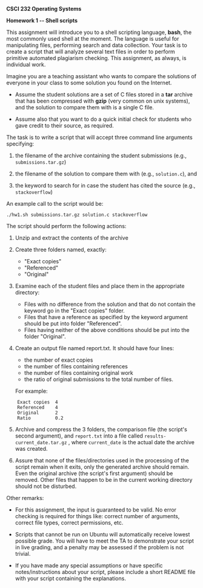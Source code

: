 **CSCI 232 Operating Systems**

**Homework 1 -- Shell scripts**

This assignment will introduce you to a shell scripting language,
**bash**, the most commonly used shell at the moment. The language is
useful for manipulating files, performing search and data collection.
Your task is to create a script that will analyze several text files in
order to perform primitive automated plagiarism checking. This
assignment, as always, is individual work.

Imagine you are a teaching assistant who wants to compare the solutions
of everyone in your class to some solution you found on the Internet.

-   Assume the student solutions are a set of C files stored in a
    **tar** archive that has been compressed with **gzip** (very common
    on unix systems), and the solution to compare them with is a single
    C file.

-   Assume also that you want to do a quick initial check for students
    who gave credit to their source, as required.

The task is to write a script that will accept three command line
arguments specifying:

1.  the filename of the archive containing the student submissions
    (e.g., `submissions.tar.gz`)

2.  the filename of the solution to compare them with (e.g.,
    `solution.c`), and

3.  the keyword to search for in case the student has cited the source
    (e.g., `stackoverflow`)

An example call to the script would be:

`./hw1.sh submissions.tar.gz solution.c stackoverflow`

The script should perform the following actions:
1.  Unzip and extract the contents of the archive
2.  Create three folders named, exactly:
    - "Exact copies"
    - "Referenced"
    - "Original"

3.  Examine each of the student files and place them in the appropriate directory:
    -  Files with no difference from the solution and that do not contain the keyword go in the "Exact copies" folder.
    -  Files that have a reference as specified by the keyword argument should be put into folder "Referenced".
    -  Files having neither of the above conditions should be put into the folder "Original".

4.  Create an output file named report.txt. It should have four lines:
	- the number of exact copies
	- the number of files containing references
	- the number of files containing original work
	- the ratio of original submissions to the total number of files.

	For example:
```
	Exact copies  4
	Referenced    4
	Original      2
	Ratio         0.2
```

5.  Archive and compress the 3 folders, the comparison file (the script's second argument), and `report.txt` into a file called `results-current_date.tar.gz` , where `current_date` is the actual date the archive was created.

6.  Assure that none of the files/directories used in the processing of the script remain when it exits, only the generated archive should remain. Even the original archive (the script's first argument) should be removed. Other files that happen to be in the current working directory should not be disturbed.

Other remarks:

-   For this assignment, the input is guaranteed to be valid. No error checking is required for things like: correct number of arguments, correct file types, correct permissions, etc.

-   Scripts that cannot be run on Ubuntu will automatically receive lowest possible grade. You will have to meet the TA to demonstrate your script in live grading, and a penalty may be assessed if the problem is not trivial.

-   If you have made any special assumptions or have specific notes/instructions about your script, please include a short README file with your script containing the explanations.

